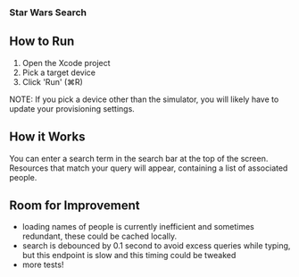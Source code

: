 ### Star Wars Search

## How to Run

1. Open the Xcode project
2. Pick a target device
3. Click 'Run' (⌘R)

NOTE: If you pick a device other than the simulator, you will likely have to update your provisioning settings.

## How it Works

You can enter a search term in the search bar at the top of the screen. Resources that match your query will appear, containing a list of associated people.

## Room for Improvement

- loading names of people is currently inefficient and sometimes redundant, these could be cached locally.
- search is debounced by 0.1 second to avoid excess queries while typing, but this endpoint is slow and this timing could be tweaked
- more tests!